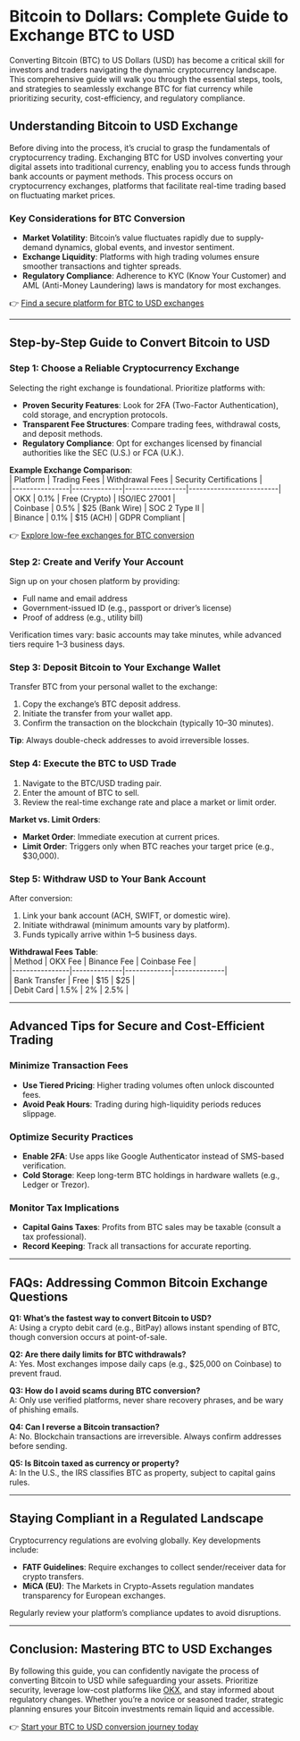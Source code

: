 # Bitcoin to Dollars: Complete Guide to Exchange BTC to USD  

Converting Bitcoin (BTC) to US Dollars (USD) has become a critical skill for investors and traders navigating the dynamic cryptocurrency landscape. This comprehensive guide will walk you through the essential steps, tools, and strategies to seamlessly exchange BTC for fiat currency while prioritizing security, cost-efficiency, and regulatory compliance.  

## Understanding Bitcoin to USD Exchange  

Before diving into the process, it’s crucial to grasp the fundamentals of cryptocurrency trading. Exchanging BTC for USD involves converting your digital assets into traditional currency, enabling you to access funds through bank accounts or payment methods. This process occurs on cryptocurrency exchanges, platforms that facilitate real-time trading based on fluctuating market prices.  

### Key Considerations for BTC Conversion  
- **Market Volatility**: Bitcoin’s value fluctuates rapidly due to supply-demand dynamics, global events, and investor sentiment.  
- **Exchange Liquidity**: Platforms with high trading volumes ensure smoother transactions and tighter spreads.  
- **Regulatory Compliance**: Adherence to KYC (Know Your Customer) and AML (Anti-Money Laundering) laws is mandatory for most exchanges.  

👉 [Find a secure platform for BTC to USD exchanges](https://bit.ly/okx-bonus)  

---

## Step-by-Step Guide to Convert Bitcoin to USD  

### Step 1: Choose a Reliable Cryptocurrency Exchange  

Selecting the right exchange is foundational. Prioritize platforms with:  
- **Proven Security Features**: Look for 2FA (Two-Factor Authentication), cold storage, and encryption protocols.  
- **Transparent Fee Structures**: Compare trading fees, withdrawal costs, and deposit methods.  
- **Regulatory Compliance**: Opt for exchanges licensed by financial authorities like the SEC (U.S.) or FCA (U.K.).  

**Example Exchange Comparison**:  
| Platform       | Trading Fees | Withdrawal Fees | Security Certifications |  
|----------------|--------------|-----------------|-------------------------|  
| OKX            | 0.1%         | Free (Crypto)   | ISO/IEC 27001           |  
| Coinbase       | 0.5%         | $25 (Bank Wire) | SOC 2 Type II           |  
| Binance        | 0.1%         | $15 (ACH)       | GDPR Compliant          |  

👉 [Explore low-fee exchanges for BTC conversion](https://bit.ly/okx-bonus)  

### Step 2: Create and Verify Your Account  

Sign up on your chosen platform by providing:  
- Full name and email address  
- Government-issued ID (e.g., passport or driver’s license)  
- Proof of address (e.g., utility bill)  

Verification times vary: basic accounts may take minutes, while advanced tiers require 1–3 business days.  

### Step 3: Deposit Bitcoin to Your Exchange Wallet  

Transfer BTC from your personal wallet to the exchange:  
1. Copy the exchange’s BTC deposit address.  
2. Initiate the transfer from your wallet app.  
3. Confirm the transaction on the blockchain (typically 10–30 minutes).  

**Tip**: Always double-check addresses to avoid irreversible losses.  

### Step 4: Execute the BTC to USD Trade  

1. Navigate to the BTC/USD trading pair.  
2. Enter the amount of BTC to sell.  
3. Review the real-time exchange rate and place a market or limit order.  

**Market vs. Limit Orders**:  
- **Market Order**: Immediate execution at current prices.  
- **Limit Order**: Triggers only when BTC reaches your target price (e.g., $30,000).  

### Step 5: Withdraw USD to Your Bank Account  

After conversion:  
1. Link your bank account (ACH, SWIFT, or domestic wire).  
2. Initiate withdrawal (minimum amounts vary by platform).  
3. Funds typically arrive within 1–5 business days.  

**Withdrawal Fees Table**:  
| Method         | OKX Fee      | Binance Fee | Coinbase Fee |  
|----------------|--------------|-------------|--------------|  
| Bank Transfer  | Free         | $15         | $25          |  
| Debit Card     | 1.5%         | 2%          | 2.5%         |  

---

## Advanced Tips for Secure and Cost-Efficient Trading  

### Minimize Transaction Fees  
- **Use Tiered Pricing**: Higher trading volumes often unlock discounted fees.  
- **Avoid Peak Hours**: Trading during high-liquidity periods reduces slippage.  

### Optimize Security Practices  
- **Enable 2FA**: Use apps like Google Authenticator instead of SMS-based verification.  
- **Cold Storage**: Keep long-term BTC holdings in hardware wallets (e.g., Ledger or Trezor).  

### Monitor Tax Implications  
- **Capital Gains Taxes**: Profits from BTC sales may be taxable (consult a tax professional).  
- **Record Keeping**: Track all transactions for accurate reporting.  

---

## FAQs: Addressing Common Bitcoin Exchange Questions  

**Q1: What’s the fastest way to convert Bitcoin to USD?**  
A: Using a crypto debit card (e.g., BitPay) allows instant spending of BTC, though conversion occurs at point-of-sale.  

**Q2: Are there daily limits for BTC withdrawals?**  
A: Yes. Most exchanges impose daily caps (e.g., $25,000 on Coinbase) to prevent fraud.  

**Q3: How do I avoid scams during BTC conversion?**  
A: Only use verified platforms, never share recovery phrases, and be wary of phishing emails.  

**Q4: Can I reverse a Bitcoin transaction?**  
A: No. Blockchain transactions are irreversible. Always confirm addresses before sending.  

**Q5: Is Bitcoin taxed as currency or property?**  
A: In the U.S., the IRS classifies BTC as property, subject to capital gains rules.  

---

## Staying Compliant in a Regulated Landscape  

Cryptocurrency regulations are evolving globally. Key developments include:  
- **FATF Guidelines**: Require exchanges to collect sender/receiver data for crypto transfers.  
- **MiCA (EU)**: The Markets in Crypto-Assets regulation mandates transparency for European exchanges.  

Regularly review your platform’s compliance updates to avoid disruptions.  

---

## Conclusion: Mastering BTC to USD Exchanges  

By following this guide, you can confidently navigate the process of converting Bitcoin to USD while safeguarding your assets. Prioritize security, leverage low-cost platforms like [OKX](https://bit.ly/okx-bonus), and stay informed about regulatory changes. Whether you’re a novice or seasoned trader, strategic planning ensures your Bitcoin investments remain liquid and accessible.  

👉 [Start your BTC to USD conversion journey today](https://bit.ly/okx-bonus)